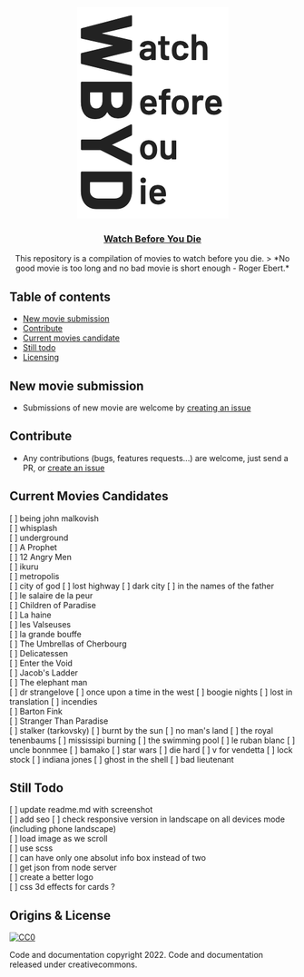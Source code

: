 <p align="center">
  <a href="https://watchbeforeyoudie.com/">
    <img src="logo.png" alt="Watch Before You Die Logo" width="267" height="372">
  </a>
</p>

<h3 align="center"><a href="https://watchbeforeyoudie.com">Watch Before You Die</a></h3>

<p align="center">
  This repository is a compilation of movies to watch before you die.   
  > *No good movie is too long and no bad movie is short enough - Roger Ebert.*
</p>


## Table of contents

- [New movie submission](#new-movie-submission)  
- [Contribute](#bugs)  
- [Current movies candidate](#candidates)  
- [Still todo](#Still-todo)  
- [Licensing](#Licensing)  

## New movie submission 
* Submissions of new movie are welcome by [creating an issue](https://github.com/ngermeau/watch_before_you_die/issues/new)

## Contribute 
* Any contributions (bugs, features requests...) are welcome, just send a PR, or [create an issue](https://github.com/ngermeau/watch_before_you_die/issues/new)

## Current Movies Candidates
[ ] being john malkovish  
[ ] whisplash   
[ ] underground  
[ ] A Prophet  
[ ] 12 Angry Men   
[ ] ikuru  
[ ] metropolis  
[ ] city of god 
[ ] lost highway
[ ] dark city 
[ ] in the names of the father  
[ ] le salaire de la peur  
[ ] Children of Paradise  
[ ] La haine   
[ ] les Valseuses   
[ ] la grande bouffe  
[ ] The Umbrellas of Cherbourg  
[ ] Delicatessen  
[ ] Enter the Void  
[ ] Jacob's Ladder  
[ ] The elephant man   
[ ] dr strangelove
[ ] once upon a time in the west 
[ ] boogie nights 
[ ] lost in translation
[ ] incendies   
[ ] Barton Fink  
[ ] Stranger Than Paradise  
[ ] stalker (tarkovsky)
[ ] burnt by the sun 
[ ] no man's land 
[ ] the royal tenenbaums 
[ ] mississipi burning 
[ ] the swimming pool
[ ] le ruban blanc
[ ] uncle bonnmee 
[ ] bamako
[ ] star wars 
[ ] die hard 
[ ] v for vendetta 
[ ] lock stock 
[ ] indiana jones 
[ ] ghost in the shell
[ ] bad lieutenant

## Still Todo
[ ] update readme.md with screenshot  
[ ] add seo 
[ ] check responsive version in landscape on all devices mode (including phone landscape)  
[ ] load image as we scroll    
[ ] use scss  
[ ] can have only one absolut info box instead of two  
[ ] get json from node server   
[ ] create a better logo   
[ ] css 3d effects for cards ?  

## Origins & License

[![CC0](http://mirrors.creativecommons.org/presskit/buttons/88x31/svg/cc-zero.svg)](https://creativecommons.org/publicdomain/zero/1.0/)

Code and documentation copyright 2022. Code and documentation released under creativecommons.
